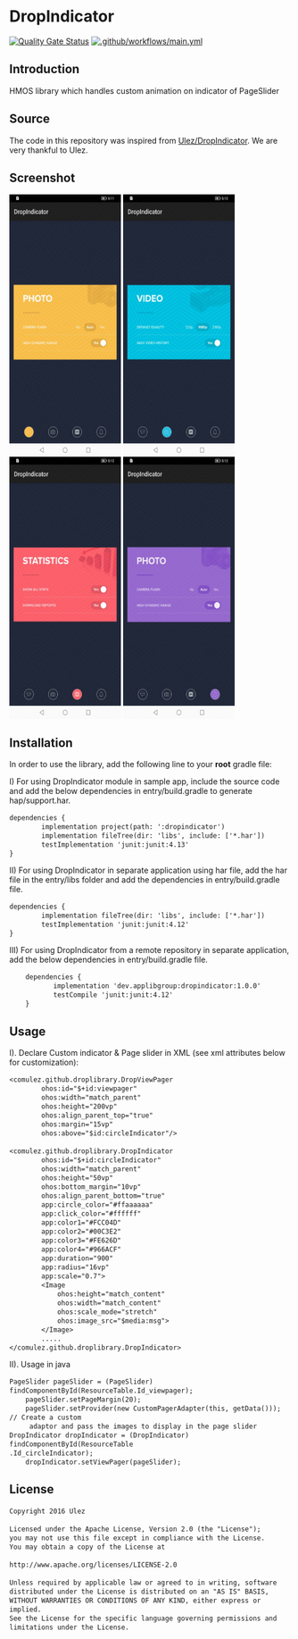 DropIndicator
=================
[![Quality Gate Status](https://sonarcloud.io/api/project_badges/measure?project=applibgroup_DropIndicator&metric=alert_status)](https://sonarcloud.io/dashboard?id=applibgroup_DropIndicator)
[![.github/workflows/main.yml](https://github.com/applibgroup/DropIndicator/actions/workflows/main.yml/badge.svg)](https://github.com/applibgroup/DropIndicator/actions/workflows/main.yml)

Introduction
------------
HMOS library which handles custom animation on indicator of PageSlider 

Source
------------

The code in this repository was inspired from [Ulez/DropIndicator](https://github.com/Ulez/DropIndicator). We are very
 thankful to Ulez.

Screenshot
------------

<img src=/screenshots/drop1.jpg width = "200" height = "470" align=center /> <img src
=/screenshots/drop2.jpg width = "200" height = "470" align=center />
<img src=/screenshots/drop3.jpg width = "200" height = "470" align=center /> <img src
=/screenshots/drop4.jpg width = "200" height = "470" align=center />


Installation
------------

In order to use the library, add the following line to your **root** gradle file:

I) For using DropIndicator module in sample app, include the source code and add the below
 dependencies in entry/build.gradle to generate hap/support.har.
```
dependencies {
        implementation project(path: ':dropindicator')
        implementation fileTree(dir: 'libs', include: ['*.har'])
        testImplementation 'junit:junit:4.13'
}
```
II) For using DropIndicator in separate application using har file, add the har file in the entry/libs folder and add the dependencies in entry/build.gradle file.
```
dependencies {
        implementation fileTree(dir: 'libs', include: ['*.har'])
        testImplementation 'junit:junit:4.12'
}
```
III) For using DropIndicator from a remote repository in separate application, add the
 below dependencies in entry/build.gradle file.
```
	dependencies {
           implementation 'dev.applibgroup:dropindicator:1.0.0'
           testCompile 'junit:junit:4.12'
	}
```

Usage
-----

I). Declare Custom indicator & Page slider in XML (see xml attributes below for customization):

	<comulez.github.droplibrary.DropViewPager
            ohos:id="$+id:viewpager"
            ohos:width="match_parent"
            ohos:height="200vp"
            ohos:align_parent_top="true"
            ohos:margin="15vp"
            ohos:above="$id:circleIndicator"/>
            
	<comulez.github.droplibrary.DropIndicator
            ohos:id="$+id:circleIndicator"
            ohos:width="match_parent"
            ohos:height="50vp"
            ohos:bottom_margin="10vp"
            ohos:align_parent_bottom="true"
            app:circle_color="#ffaaaaaa"
            app:click_color="#ffffff"
            app:color1="#FCC04D"
            app:color2="#00C3E2"
            app:color3="#FE626D"
            app:color4="#966ACF"
            app:duration="900"
            app:radius="16vp"
            app:scale="0.7">
            <Image
                ohos:height="match_content"
                ohos:width="match_content"
                ohos:scale_mode="stretch"
                ohos:image_src="$media:msg">
            </Image>
            .....
    </comulez.github.droplibrary.DropIndicator>

II). Usage in java 
            
	PageSlider pageSlider = (PageSlider) findComponentById(ResourceTable.Id_viewpager);
        pageSlider.setPageMargin(20);
        pageSlider.setProvider(new CustomPagerAdapter(this, getData())); // Create a custom
         adaptor and pass the images to display in the page slider
    DropIndicator dropIndicator = (DropIndicator) findComponentById(ResourceTable
    .Id_circleIndicator);
        dropIndicator.setViewPager(pageSlider);
License
-------
	Copyright 2016 Ulez 
    
    Licensed under the Apache License, Version 2.0 (the "License");
    you may not use this file except in compliance with the License.
    You may obtain a copy of the License at
	
	http://www.apache.org/licenses/LICENSE-2.0
	
	Unless required by applicable law or agreed to in writing, software
    distributed under the License is distributed on an "AS IS" BASIS,
    WITHOUT WARRANTIES OR CONDITIONS OF ANY KIND, either express or implied.
    See the License for the specific language governing permissions and
    limitations under the License.
